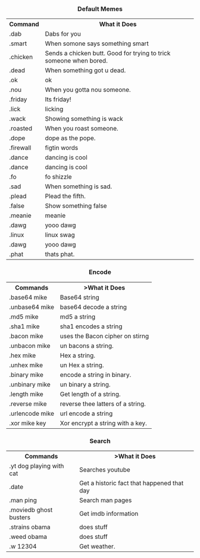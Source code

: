 ### <center>Default Memes</center>
<table>
  <tr>
    <th>Command</th>
    <th>What it Does</th>
  </tr>
  <tr>
    <td>.dab</td>
    <td>Dabs for you</td>
  </tr>
  <tr>
    <td>.smart</td>
    <td>When somone says something smart</td>
  </tr>
  <tr>
    <td>.chicken</td>
    <td>Sends a chicken butt. Good for trying to trick someone when bored.</td>
  </tr>
  <tr>
    <td>.dead</td>
    <td>When something got u dead.</td>
  </tr>
  <tr>
    <td>.ok</td>
    <td>ok</td>
  </tr>
  <tr>
    <td>.nou</td>
    <td>When you gotta nou someone.</td>
  </tr>
  <tr>
    <td>.friday</td>
    <td>Its friday!</td>
  </tr>
  <tr>
    <td>.lick</td>
    <td>licking</td>
  </tr>
  <tr>
    <td>.wack</td>
    <td>Showing something is wack</td>
  </tr>
  <tr>
    <td>.roasted</td>
    <td>When you roast someone.</td>
  </tr>
  <tr>
    <td>.dope</td>
    <td>dope as the pope.</td>
  </tr>
  <tr>
    <td>.firewall</td>
    <td>figtin words</td>
  </tr>
  <tr>
    <td>.dance</td>
    <td>dancing is cool</td>
  </tr>
  <tr>
    <td>.dance</td>
    <td>dancing is cool</td>
  </tr>
  <tr>
    <td>.fo</td>
    <td>fo shizzle </td>
  </tr>
  <tr>
    <td>.sad</td>
    <td>When something is sad.</td>
  </tr>
  <tr>
    <td>.plead</td>
    <td>Plead the fifth.</td>
  </tr>
  <tr>
    <td>.false</td>
    <td>Show something false</td>
  </tr>
  <tr>
    <td>.meanie</td>
    <td>meanie</td>
  </tr>
  <tr>
    <td>.dawg</td>
    <td>yooo dawg</td>
  </tr>
  <tr>
    <td>.linux</td>
    <td>linux swag</td>
  </tr>
  <tr>
    <td>.dawg</td>
    <td>yooo dawg</td>
  </tr>
  <tr>
    <td>.phat</td>
    <td>thats phat.</td>
</table>

### <center>Encode</center>
<table>
  <tr>
    <th>Commands</th>
    <th>>What it Does</th>
  </tr>
  <tr>
    <td>.base64 mike</td>
    <td>Base64 string</td>
  </tr>
  <tr>
    <td>.unbase64 mike</td>
    <td>base64 decode a string</td>
  </tr>
  <tr>
    <td>.md5 mike</td>
    <td>md5 a string</td>
  </tr>
  <tr>
    <td>.sha1 mike</td>
    <td>sha1 encodes a string</td>
  </tr>
  <tr>
    <td>.bacon mike</td>
    <td>uses the Bacon cipher on stirng</td>
  </tr>
  <tr>
    <td>.unbacon mike</td>
    <td>un bacons a string.</td>
  </tr>
  <tr>
    <td>.hex mike</td>
    <td>Hex a string.</td>
  </tr>
  <tr>
    <td>.unhex mike</td>
    <td>un Hex a string.</td>
  </tr>
 <tr>
    <td>.binary mike</td>
    <td>encode a string in binary.</td>
  </tr> 
  <tr>
    <td>.unbinary mike</td>
    <td>un binary a string.</td>
  </tr>
  <tr>
    <td>.length mike</td>
    <td>Get length of a string.</td>
  </tr>
  <tr>
    <td>.reverse mike</td>
    <td>reverse thee latters of a string.</td>
  </tr>
  <tr>
    <td>.urlencode mike</td>
    <td>url encode a string</td>
  </tr>
  <tr>
    <td>.xor mike key</td>
    <td>Xor encrypt a string with a key.</td>
  </tr>
</table>

### <center>Search</center>
<table>
  <tr>
    <th>Commands</th>
    <th>>What it Does</th>
  </tr>
  <tr>
    <td>.yt dog playing with cat</td>
    <td>Searches youtube</td>
  </tr>
  <tr>
    <td>.date</td>
    <td>Get a historic fact that happened that day</td>
  </tr>
  <tr>
    <td>.man ping</td>
    <td>Search man pages</td>
  </tr>
  <tr>
    <td>.moviedb ghost busters</td>
    <td>Get imdb information</td>
  </tr>
  <tr>
    <td>.strains obama</td>
    <td>does stuff</td>
  </tr>
  <tr>
    <td>.weed obama</td>
    <td>does stuff</td>
  </tr>
  <tr>
    <td>.w 12304</td>
    <td>Get weather.</td>
  </tr>
</table>
